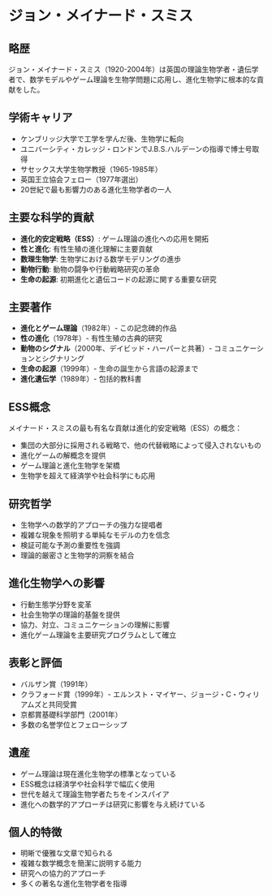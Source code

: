# ジョン・メイナード・スミス

## 略歴
ジョン・メイナード・スミス（1920-2004年）は英国の理論生物学者・遺伝学者で、数学モデルやゲーム理論を生物学問題に応用し、進化生物学に根本的な貢献をした。

## 学術キャリア
- ケンブリッジ大学で工学を学んだ後、生物学に転向
- ユニバーシティ・カレッジ・ロンドンでJ.B.S.ハルデーンの指導で博士号取得
- サセックス大学生物学教授（1965-1985年）
- 英国王立協会フェロー（1977年選出）
- 20世紀で最も影響力のある進化生物学者の一人

## 主要な科学的貢献
- **進化的安定戦略（ESS）**: ゲーム理論の進化への応用を開拓
- **性と進化**: 有性生殖の進化理解に主要貢献
- **数理生物学**: 生物学における数学モデリングの進歩
- **動物行動**: 動物の闘争や行動戦略研究の革命
- **生命の起源**: 初期進化と遺伝コードの起源に関する重要な研究

## 主要著作
- **進化とゲーム理論**（1982年）- この記念碑的作品
- **性の進化**（1978年）- 有性生殖の古典的研究
- **動物のシグナル**（2000年、デイビッド・ハーパーと共著）- コミュニケーションとシグナリング
- **生命の起源**（1999年）- 生命の誕生から言語の起源まで
- **進化遺伝学**（1989年）- 包括的教科書

## ESS概念
メイナード・スミスの最も有名な貢献は進化的安定戦略（ESS）の概念：
- 集団の大部分に採用される戦略で、他の代替戦略によって侵入されないもの
- 進化ゲームの解概念を提供
- ゲーム理論と進化生物学を架橋
- 生物学を超えて経済学や社会科学にも応用

## 研究哲学
- 生物学への数学的アプローチの強力な提唱者
- 複雑な現象を照明する単純なモデルの力を信念
- 検証可能な予測の重要性を強調
- 理論的厳密さと生物学的洞察を結合

## 進化生物学への影響
- 行動生態学分野を変革
- 社会生物学の理論的基盤を提供
- 協力、対立、コミュニケーションの理解に影響
- 進化ゲーム理論を主要研究プログラムとして確立

## 表彰と評価
- バルザン賞（1991年）
- クラフォード賞（1999年）- エルンスト・マイヤー、ジョージ・C・ウィリアムズと共同受賞
- 京都賞基礎科学部門（2001年）
- 多数の名誉学位とフェローシップ

## 遺産
- ゲーム理論は現在進化生物学の標準となっている
- ESS概念は経済学や社会科学で幅広く使用
- 世代を越えて理論生物学者たちをインスパイア
- 進化への数学的アプローチは研究に影響を与え続けている

## 個人的特徴
- 明晰で優雅な文章で知られる
- 複雑な数学概念を簡潔に説明する能力
- 研究への協力的アプローチ
- 多くの著名な進化生物学者を指導